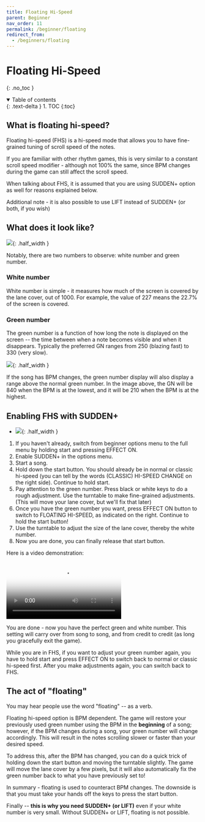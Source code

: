 ```yaml
---
title: Floating Hi-Speed
parent: Beginner
nav_order: 11
permalink: /beginner/floating
redirect_from:
  - /beginners/floating
---
```


# Floating Hi-Speed
{: .no_toc }

<details open markdown="block">
  <summary>
    Table of contents
  </summary>
  {: .text-delta }
1. TOC
{:toc}
</details>

## What is floating hi-speed?

Floating hi-speed (FHS) is a hi-speed mode that allows you to have fine-grained tuning of scroll speed of the notes.

If you are familiar with other rhythm games, this is very similar to a constant scroll speed modifier - although not 100% the same, since BPM changes during the game can still affect the scroll speed.

When talking about FHS, it is assumed that you are using SUDDEN+ option as well for reasons explained below.

Additional note - it is also possible to use LIFT instead of SUDDEN+ (or both, if you wish)

## What does it look like?

![](/assets/img/fhs/suddenp.jpg){: .half_width }

Notably, there are two numbers to observe: white number and green number.

### White number

White number is simple - it measures how much of the screen is covered by the lane cover, out of 1000. For example, the value of 227 means the 22.7% of the screen is covered.

### Green number

The green number is a function of how long the note is displayed on the screen -- the time between when a note becomes visible and when it disappears. Typically the preferred GN ranges from 250 (blazing fast) to 330 (very slow).

![](/assets/img/fhs/gn_range.png){: .half_width }

If the song has BPM changes, the green number display will also display a range above the normal green number. In the image above, the GN will be 840 when the BPM is at the lowest, and it will be 210 when the BPM is at the highest.

## Enabling FHS with SUDDEN+

* ![](/assets/img/option/lane.png){: .half_width }

1. If you haven't already, switch from beginner options menu to the full menu by holding start and pressing EFFECT ON.
1. Enable SUDDEN+ in the options menu.
1. Start a song.
1. Hold down the start button. You should already be in normal or classic hi-speed (you can tell by the words (CLASSIC) HI-SPEED CHANGE on the right side). Continue to hold start.
1. Pay attention to the green number. Press black or white keys to do a rough adjustment. Use the turntable to make fine-grained adjustments. (This will move your lane cover, but we'll fix that later)
1. Once you have the green number you want, press EFFECT ON button to switch to FLOATING HI-SPEED, as indicated on the right. Continue to hold the start button!
1. Use the turntable to adjust the size of the lane cover, thereby the white number.
1. Now you are done, you can finally release that start button.

Here is a video demonstration:

<video controls poster="/assets/img/fhs/fhs_video.jpg">
  <source src="/assets/img/fhs/fhs_video.mp4" type="video/mp4" />
  <p>Your browser doesn't support video tags.</p>
</video>

You are done - now you have the perfect green and white number. This setting will carry over from song to song, and from credit to credit (as long you gracefully exit the game).

While you are in FHS, if you want to adjust your green number again, you have to hold start and press EFFECT ON to switch back to normal or classic hi-speed first. After you make adjustments again, you can switch back to FHS.

## The act of "floating"

You may hear people use the word "floating" -- as a verb.

Floating hi-speed option is BPM dependent. The game will restore your previously used green number using the BPM in the **beginning** of a song; however, if the BPM changes during a song, your green number will change accordingly. This will result in the notes scrolling slower or faster than your desired speed.

To address this, after the BPM has changed, you can do a quick trick of holding down the start button and moving the turntable slightly. The game will move the lane cover by a few pixels, but it will also automatically fix the green number back to what you have previously set to!

In summary - floating is used to counteract BPM changes. The downside is that you must take your hands off the keys to press the start button.

Finally -- **this is why you need SUDDEN+ (or LIFT)** even if your white number is very small. Without SUDDEN+ or LIFT, floating is not possible.
